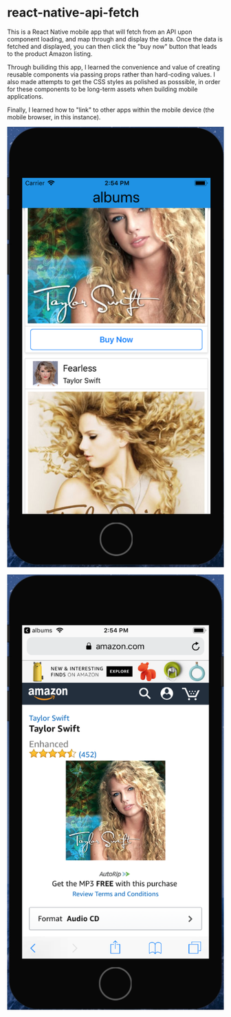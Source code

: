 # react-native-api-fetch

This is a React Native mobile app that will fetch from an API upon component loading, and map through and display the data. 
Once the data is fetched and displayed, you can then click the "buy now" button that leads to the product Amazon listing. 

Through builiding this app, I learned the convenience and value of creating reusable components via passing props rather than 
hard-coding values. I also made attempts to get the CSS styles as polished as posssible, in order for these components to be
long-term assets when building mobile applications. 

Finally, I learned how to "link" to other apps within the mobile device (the mobile browser, in this instance).



![login](screenshots/album-list.png "Description goes here")

![error](screenshots/click-through.png "Description goes here")
